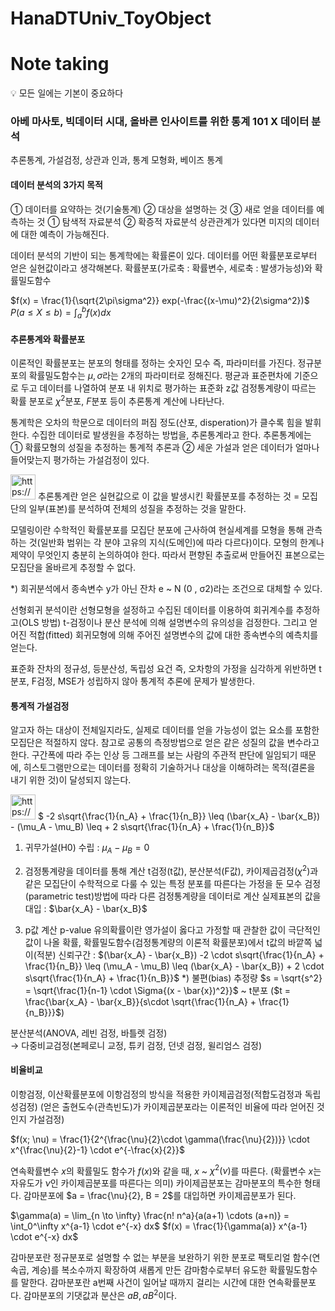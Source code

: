 # HanaDTUniv_ToyObject

# Note taking

<aside>
💡 모든 일에는 기본이 중요하다

</aside>

### 아베 마사토, 빅데이터 시대, 올바른 인사이트를 위한 통계 101 X 데이터 분석

추론통계, 가설검정, 상관과 인과, 통계 모형화, 베이즈 통계

#### **데이터 분석의 3가지 목적**
① 데이터를 요약하는 것(기술통계) ② 대상을 설명하는 것 ③ 새로 얻을 데이터를 예측하는 것
① 탐색적 자료분석 ② 확증적 자료분석
상관관계가 있다면 미지의 데이터에 대한 예측이 가능해진다. 

데이터 분석의 기반이 되는 통계학에는 확률론이 있다. 
데이터를 어떤 확률분포로부터 얻은 실현값이라고 생각해본다.
확률분포(가로축 : 확률변수, 세로축 : 발생가능성)와 확률밀도함수

$f(x) = \frac{1}{\sqrt{2\pi\sigma^2}} exp(-\frac{(x-\mu)^2}{2\sigma^2})$
$P(a \leq X \leq b) = \int_a^b f(x) dx$

#### **추론통계와 확률분포**
이론적인 확률분포는 분포의 형태를 정하는 숫자인 모수 즉, 파라미터를 가진다.
정규분포의 확률밀도함수는 $\mu, \sigma$라는 2개의 파라미터로 정해진다. 평균과 표준편차에 기준으로 두고 데이터를 나열하여 분포 내 위치로 평가하는 표준화 z값
검정통계량이 따르는 확률 분포로 $\chi^2$분포, $F$분포 등이 추론통계 계산에 나타난다. 

통계학은 오차의 학문으로 데이터의 퍼짐 정도(산포, disperation)가 클수록 힘을 발휘한다. 
수집한 데이터로 발생원을 추정하는 방법을, 추론통계라고 한다. 추론통계에는 ① 확률모형의 성질을 추정하는 통계적 추론과 ② 세운 가설과 얻은 데이터가 얼마나 들어맞는지 평가하는 가설검정이 있다. 

<aside>
<img src="https://www.notion.so/icons/checkmark_gray.svg" alt="https://www.notion.so/icons/checkmark_gray.svg" width="40px" /> 추론통계란 얻은 실현값으로 이 값을 발생시킨 확률분포를 추정하는 것
= 모집단의 일부(표본)를 분석하여 전체의 성질을 추정하는 것을 말한다.

모델링이란 수학적인 확률분포를 모집단 분포에 근사하여 현실세계를 모형을 통해 관측하는 것(일반화 범위는 각 분야 고유의 지식(도메인)에 따라 다르다)이다.
모형의 한계나 제약이 무엇인지 충분히 논의하여야 한다.
따라서 편향된 추출로써 만들어진 표본으로는 모집단을 올바르게 추정할 수 없다.

</aside>

*) 회귀분석에서 종속변수 y가 아닌 잔차 e ~ N (0 , σ2)라는 조건으로 대체할 수 있다. 

선형회귀 분석이란 선형모형을 설정하고 수집된 데이터를 이용하여 회귀계수를 추정하고(OLS 방법) t-검정이나 분산 분석에 의해 설명변수의 유의성을 검정한다. 그리고 얻어진 적합(fitted) 회귀모형에 의해 주어진 설명변수의 값에 대한 종속변수의 예측치를 얻는다.

표준화 잔차의 정규성, 등분산성, 독립성 요건 즉, 오차항의 가정을 심각하게 위반하면 t분포, F검정, MSE가 성립하지 않아 통계적 추론에 문제가 발생한다. 

#### **통계적 가설검정**
알고자 하는 대상이 전체일지라도, 실제로 데이터를 얻을 가능성이 없는 요소를 포함한 모집단은 적절하지 않다. 참고로 공통의 측정방법으로 얻은 같은 성질의 값을 변수라고 한다. 
구간폭에 따라 주는 인상 등 그래프를 보는 사람의 주관적 판단에 일임되기 때문에, 히스토그램만으로는 데이터를 정확히 기술하거나 대상을 이해하려는 목적(결론을 내기 위한 것)이 달성되지 않는다. 

<aside>
<img src="https://www.notion.so/icons/checkmark_gray.svg" alt="https://www.notion.so/icons/checkmark_gray.svg" width="40px" /> 
$ -2 s\sqrt{\frac{1}{n_A} + \frac{1}{n_B}} \leq (\bar{x_A} - \bar{x_B}) - (\mu_A - \mu_B) \leq + 2 s\sqrt{\frac{1}{n_A} + \frac{1}{n_B}}$

1. 귀무가설(H0) 수립 : $\mu_A - \mu_B = 0$

2. 검정통계량을 데이터를 통해 계산
t검정(t값), 분산분석(F값), 카이제곱검정($\chi^2$)과 같은 모집단이 수학적으로 다룰 수 있는 특정 분포를 따른다는 가정을 둔 모수 검정(parametric test)방법에 따라 다른 검정통계량을 데이터로 계산
실제표본의 값을 대입 : $\bar{x_A} - \bar{x_B}$

3. p값 계산
p-value 유의확률이란 영가설이 옳다고 가정할 때 관찰한 값이 극단적인 값이 나올 확률, 확률밀도함수(검정통계량의 이론적 확률분포)에서 t값의 바깥쪽 넓이(적분) 
신뢰구간 : 
$(\bar{x_A} - \bar{x_B}) -2 \cdot s\sqrt{\frac{1}{n_A} + \frac{1}{n_B}} \leq (\mu_A - \mu_B) \leq (\bar{x_A} - \bar{x_B}) + 2 \cdot s\sqrt{\frac{1}{n_A} + \frac{1}{n_B}}$ 
*) 불편(bias) 추정량
$s = \sqrt{s^2} = \sqrt{\frac{1}{n-1} \cdot \Sigma{(x - \bar{x})^2}}$ ~ t분포 ($t = \frac{\bar{x_A} - \bar{x_B}}{s\cdot \sqrt{\frac{1}{n_A} + \frac{1}{n_B}}}$)

</aside>

분산분석(ANOVA, 레빈 검정, 바틀렛 검정)  
→ 다중비교검정(본페로니 교정, 튜키 검정, 던넷 검정, 윌리엄스 검정)


#### **비율비교**

이항검정, 이산확률분포에 이항검정의 방식을 적용한 카이제곱검정(적합도검정과 독립성검정) (얻은 출현도수(관측빈도)가 카이제곱분포라는 이론적인 비율에 따라 얻어진 것인지 가설검정)

$f(x; \nu) = \frac{1}{2^{\frac{\nu}{2}\cdot \gamma(\frac{\nu}{2})}} \cdot x^{\frac{\nu}{2}-1} \cdot e^{-\frac{x}{2}}$  

연속확률변수 $x$의 확률밀도 함수가 $f(x)$와 같을 때, $x$ ~ $\chi^2(\nu)$를 따른다. 
(확률변수 $x$는 자유도가 $\nu$인 카이제곱분포를 따른다는 의미) 
카이제곱분포는 감마분포의 특수한 형태다. 
감마분포에 $a = \frac{\nu}{2}, B = 2$를 대입하면 카이제곱분포가 된다.

$\gamma(a) = \lim_{n \to \infty} \frac{n! n^a}{a(a+1) \cdots (a+n)} = \int_0^\infty x^{a-1} \cdot e^{-x} dx$
$f(x) = \frac{1}{\gamma(a)} x^{a-1} \cdot e^{-x} dx$

감마분포란 정규분포로 설명할 수 없는 부분을 보완하기 위한 분포로 팩토리얼 함수(연속곱, 계승)를 복소수까지 확장하여 새롭게 만든 감마함수로부터 유도한 확률밀도함수를 말한다. 감마분포란 a번째 사건이 일어날 때까지 걸리는 시간에 대한 연속확률분포다. 감마분포의 기댓값과 분산은 $aB, aB^2$이다.
